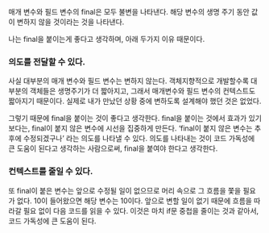 매개 변수와 필드 변수의 final은 모두 불변을 나타낸다. 해당 변수의 생명 주기 동안 값이 변하지 않을 것이라는 것을 나타낸다.

나는 final을 붙이는게 좋다고 생각하며, 아래 두가지 이유 때문이다.

### 의도를 전달할 수 있다.

사실 대부분의 매개 변수와 필드 변수는 변하지 않는다. 객체지향적으로 개발할수록 대부분의 객체들은 생명주기가 더 짧아지고, 그래서 매개변수와 필드 변수의 컨텍스트도 짧아지기 때문이다. 실제로 내가 만났던 상황 중에 변하도록 설계해야 했던 것은 없었다.

그렇기 때문에 final을 붙이는 것이 좋다고 생각한다. final을 붙이는 것에서 효과가 있기 보다는, final이 붙지 않은 변수에 시선을 집중하게 만든다. ‘final이 붙지 않은 변수는 추후에 수정되겠구나’ 라는 의도를 나타낼 수 있다. 의도를 나타내는 것이 코드 가독성에 큰 도움이 된다고 생각하는 사람으로써, final을 붙여야 한다고 생각한다.

### 컨텍스트를 줄일 수 있다.

또 final이 붙은 변수는 앞으로 수정될 일이 없으므로 머리 속으로 그 흐름을 쫓을 필요가 없다. 10이 들어왔으면 해당 변수는 10이다. 앞으로 변할 일이 없기 때문에 흐름을 따라갈 필요 없이 다음 코드를 읽을 수 있다. 이것은 마치 if문 중첩을 줄이는 것과 같아서, 코드 가독성에 큰 도움이 된다.